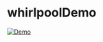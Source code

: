 # whirlpoolDemo

[![Demo](https://img.youtube.com/vi/n_jVlqtbQlE/0.jpg)](https://youtu.be/n_jVlqtbQlE)
